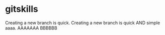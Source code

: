 # gitskills
Creating a new branch is quick.
Creating a new branch is quick AND simple aaaa.
AAAAAAA
BBBBBB